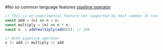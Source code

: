 #No so common language features
[pipeline operator](https://developer.mozilla.org/en-US/docs/Web/JavaScript/Reference/Operators/Pipeline_operator)

```javascript
// This is an experimental feature not supported by most common JS runtimes
const add = (n) => n + n;
const multiply = (n) => n * n;
const x  = add(multiply(add(6)); // 288

// With pipeline operator
x |> add |> multiply |> add
```

<!--
Label statements
void Operator
, (comma) operator in ternary operators and return statements

-->

